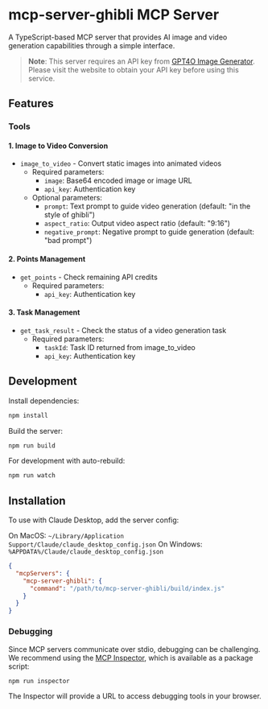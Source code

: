 # mcp-server-ghibli MCP Server

A TypeScript-based MCP server that provides AI image and video generation capabilities through a simple interface.

> **Note**: This server requires an API key from [GPT4O Image Generator](https://www.gpt4oimg.com/). Please visit the website to obtain your API key before using this service.

## Features

### Tools

#### 1. Image to Video Conversion
- `image_to_video` - Convert static images into animated videos
  - Required parameters:
    - `image`: Base64 encoded image or image URL
    - `api_key`: Authentication key
  - Optional parameters:
    - `prompt`: Text prompt to guide video generation (default: "in the style of ghibli")
    - `aspect_ratio`: Output video aspect ratio (default: "9:16")
    - `negative_prompt`: Negative prompt to guide generation (default: "bad prompt")

#### 2. Points Management
- `get_points` - Check remaining API credits
  - Required parameters:
    - `api_key`: Authentication key

#### 3. Task Management
- `get_task_result` - Check the status of a video generation task
  - Required parameters:
    - `taskId`: Task ID returned from image_to_video
    - `api_key`: Authentication key

## Development

Install dependencies:
```bash
npm install
```

Build the server:
```bash
npm run build
```

For development with auto-rebuild:
```bash
npm run watch
```

## Installation

To use with Claude Desktop, add the server config:

On MacOS: `~/Library/Application Support/Claude/claude_desktop_config.json`
On Windows: `%APPDATA%/Claude/claude_desktop_config.json`

```json
{
  "mcpServers": {
    "mcp-server-ghibli": {
      "command": "/path/to/mcp-server-ghibli/build/index.js"
    }
  }
}
```

### Debugging

Since MCP servers communicate over stdio, debugging can be challenging. We recommend using the [MCP Inspector](https://github.com/modelcontextprotocol/inspector), which is available as a package script:

```bash
npm run inspector
```

The Inspector will provide a URL to access debugging tools in your browser.
